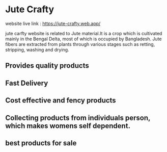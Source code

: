 # Jute Crafty

website live link : https://jute-crafty.web.app/

jute carfty website is related to Jute material.It is a crop which is cultivated mainly in the Bengal Delta, most of which is occupied by Bangladesh. Jute fibers are extracted from plants through various stages such as retting, stripping, washing and drying. 

## Provides quality products
## Fast Delivery
## Cost effective and fency products
## Collecting products from individuals person, which makes womens self dependent.
## best products for sale
